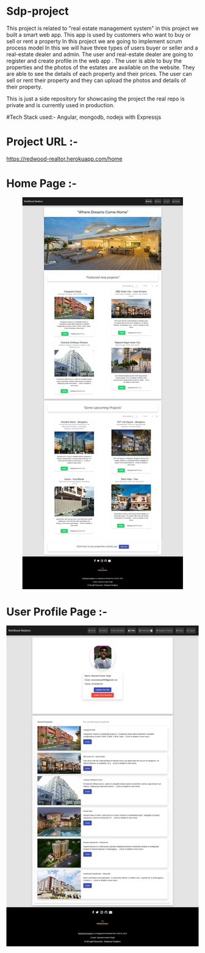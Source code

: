 # Sdp-project

This project is related to "real estate management system" in this project we built a smart web app. This app is used by customers who want to buy or sell or rent a property In this project we are going to implement scrum process model In this we will have three types of users buyer or seller and a real-estate dealer and admin. The user and real-estate dealer are going to register and create profile in the web app . The user is able to buy the properties and the photos of the estates are available on the website. 
They are able to see the details of each property and their prices. The user can sell or rent their property and they can upload the photos and details of their property.

This is just a side repository for showcasing the project the real repo is private and is currently used in production.


#Tech Stack used:- 
Angular, mongodb, nodejs with Expressjs

# Project URL :-
https://redwood-realtor.herokuapp.com/home


# Home Page :-
<p align="center">
  <img src="./images/ss.png" width="auto" title="Home page">
</p>

# User Profile Page :-
<p align="center">
  <img src="./images/Screenshot_2021-05-14 RedWood Realtors.png" width="auto" title="Home page">
</p>
